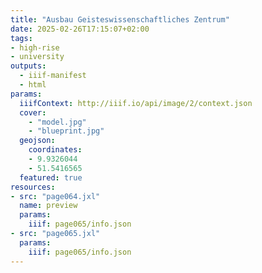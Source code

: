 ```yaml
---
title: "Ausbau Geisteswissenschaftliches Zentrum"
date: 2025-02-26T17:15:07+02:00
tags:
- high-rise
- university
outputs:
  - iiif-manifest
  - html
params:
  iiifContext: http://iiif.io/api/image/2/context.json
  cover:
    - "model.jpg"
    - "blueprint.jpg"
  geojson:
    coordinates:
    - 9.9326044
    - 51.5416565
  featured: true
resources:
- src: "page064.jxl"
  name: preview
  params:
    iiif: page065/info.json
- src: "page065.jxl"
  params:
    iiif: page065/info.json
---
```

